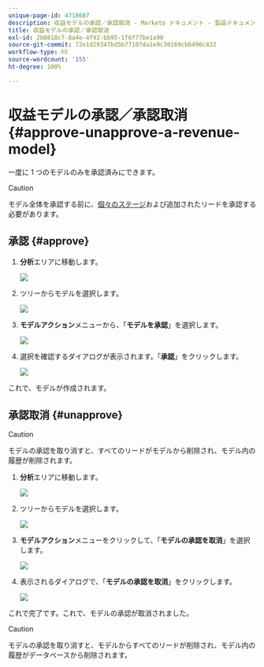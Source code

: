 ```yaml
---
unique-page-id: 4718687
description: 収益モデルの承認／承認取消 - Marketo ドキュメント - 製品ドキュメント
title: 収益モデルの承認／承認取消
exl-id: 2b0818c7-8a4e-4f92-bb95-1f6f77be1a90
source-git-commit: 72e1d29347bd5b77107da1e9c30169cb6490c432
workflow-type: ht
source-wordcount: '155'
ht-degree: 100%

---
```


# 収益モデルの承認／承認取消 {#approve-unapprove-a-revenue-model}

一度に 1 つのモデルのみを承認済みにできます。

>[!CAUTION]
>
>モデル全体を承認する前に、[個々のステージ](/help/marketo/product-docs/reporting/revenue-cycle-analytics/revenue-cycle-models/approving-stages-and-assigning-leads-to-a-revenue-model.md)および追加されたリードを承認する必要があります。

## 承認 {#approve}

1. **分析**&#x200B;エリアに移動します。

   ![](assets/image2017-3-28-8-3a9-3a16.png)

1. ツリーからモデルを選択します。

   ![](assets/image2015-4-28-13-3a25-3a17.png)

1. **モデルアクション**&#x200B;メニューから、「**モデルを承認**」を選択します。

   ![](assets/image2015-4-28-14-3a6-3a3.png)

1. 選択を確認するダイアログが表示されます。「**承認**」をクリックします。

   ![](assets/image2015-4-28-14-3a6-3a49.png)

これで、モデルが作成されます。

## 承認取消 {#unapprove}

>[!CAUTION]
>
>モデルの承認を取り消すと、すべてのリードがモデルから削除され、モデル内の履歴が削除されます。

1. **分析**&#x200B;エリアに移動します。

   ![](assets/image2017-3-28-8-3a9-3a30.png)

1. ツリーからモデルを選択します。

   ![](assets/image2015-4-28-13-3a25-3a17.png)

1. **モデルアクション**&#x200B;メニューをクリックして、「**モデルの承認を取消**」を選択します。

   ![](assets/image2015-4-28-13-3a28-3a0.png)

1. 表示されるダイアログで、「**モデルの承認を取消**」をクリックします。

   ![](assets/image2017-3-28-8-3a21-3a9.png)

これで完了です。これで、モデルの承認が取消されました。

>[!CAUTION]
>
>モデルの承認を取り消すと、モデルからすべてのリードが削除され、モデル内の履歴がデータベースから削除されます。
